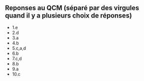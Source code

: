 ## Reponses au QCM (séparé par des virgules quand il y a plusieurs choix de réponses)

* 1.e
* 2.d
* 3.a
* 4.b
* 5.c,a,d
* 6.b
* 7.c,d
* 8.b
* 9.a
* 10.c